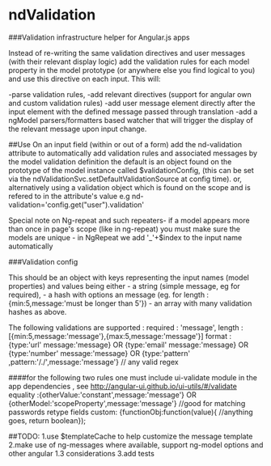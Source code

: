 ndValidation
============

###Validation infrastructure helper for Angular.js apps

Instead of re-writing the same validation directives and user messages (with their relevant display logic) add the validation rules for each model property 
in the model prototype (or anywhere else you find logical to you) and use this directive on each input.
This will:

-parse validation rules,
-add relevant directives (support for angular own and custom validation rules)
-add user message element directly after the input element with the defined message passed through translation
-add a ngModel parsers/formatters based watcher that will trigger the display of the relevant message upon input change.

##Use 
On an input field (within or out of a form) add the nd-validation attribute to automatically add validation rules and associated messages by the model validation definition
the default is an object found on the prototype of the model instance called $validationConfig, (this can be set via the  ndValidationSvc.setDefaultValidationSource at config time).
or, alternatively using a validation object which is found on the scope and is refered to in the attribute's value e.g nd-validation='config.get("user").validation'

Special note on Ng-repeat and such repeaters- if a model appears more than once in page's scope (like in ng-repeat) you must make sure the models are unique - in NgRepeat we add '_'+$index to the input name automatically


###Validation config 

This should be an object with keys representing the input names (model properties) and values being either
         - a string (simple message, eg for required),
         - a hash with options an message (eg. for length : {min:5,message:'must be longer than 5'})
         - an array with many validation hashes as above.
     
The following validations are supported :
       required : 'message',
       length : [{min:5,message:'message'},{max:5,message:'message'}]
       format : {type:'url' message:'message}
                 OR
                 {type:'email' message:'message}
                 OR
                 {type:'number' message:'message}
                 OR
                 {type:'pattern' ,pattern:'/\.\/',message:'message'} // any valid regex
                 
####for the following two rules one must include ui-validate module in the app dependencies , see http://angular-ui.github.io/ui-utils/#/validate
 equality :{otherValue:'constant',message:'message'}
                     OR
 {otherModel:'scopeProperty',message:'message'} //good for matching passwords retype fields
 custom: {functionObj:function(value){ //anything goes, return boolean});

 
 ##TODO:
 1.use $templateCache to help customize the message template
 2.make use of ng-messages where available, support ng-model options and other angular 1.3 considerations
 3.add tests